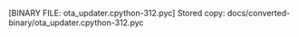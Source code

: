 [BINARY FILE: ota_updater.cpython-312.pyc]
Stored copy: docs/converted-binary/ota_updater.cpython-312.pyc
